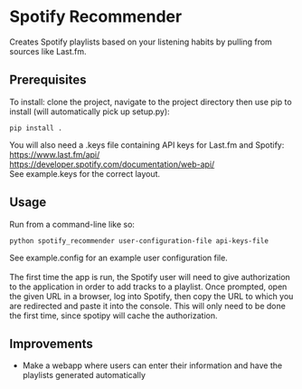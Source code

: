 
<h1>Spotify Recommender</h1>
Creates Spotify playlists based on your listening habits by pulling from sources like Last.fm.
<h2>Prerequisites</h2>
To install: clone the project, navigate to the project directory then use pip to install (will automatically pick up setup.py):

```
pip install .
```
You will also need a .keys file containing API keys for Last.fm and Spotify:<br/>
https://www.last.fm/api/<br/>
https://developer.spotify.com/documentation/web-api/<br/>
See example.keys for the correct layout.
<h2>Usage</h2>
Run from a command-line like so:

```
python spotify_recommender user-configuration-file api-keys-file 
```
See example.config for an example user configuration file.<br/><br/>
The first time the app is run, the Spotify user will need to give authorization to the application in order to add tracks to a playlist. Once prompted, open the given URL in a browser, log into Spotify, then copy the URL to which you are redirected and paste it into the console. This will only need to be done the first time, since spotipy will cache the authorization.  
<h2>Improvements</h2>

* Make a webapp where users can enter their information and have the playlists generated automatically
